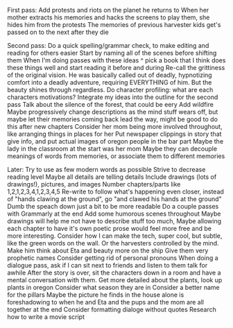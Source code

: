 First pass:
Add protests and riots on the planet he returns to
When her mother extracts his memories and hacks the screens to play them, she hides him from the protests
The memories of previous harvester kids get's passed on to the next after they die

Second pass:
Do a quick spelling/grammar check, to make editing and reading for others easier
Start by naming all of the scenes before shifting them
When I'm doing passes with these ideas ^ pick a book that I think does these things well and start reading it before and during
Re-call the grittiness of the original vision. He was basically called out of deadly, hypnotizing comfort into a deadly adventure, requiring EVERYTHING of him. But the beauty shines through regardless.
Do character profiling: what are each characters motivations?
Integrate my ideas into the outline for the second pass
Talk about the silence of the forest, that could be eery
Add wildfire
Maybe progressively change descriptions as the mind stuff wears off, but maybe let their memories coming back lead the way, might be good to do this after new chapters
Consider her mom being more involved throughout, like arranging things in places for her
Put newspaper clippings in story that give info, and put actual images of oregon people in the bar part
Maybe the lady in the classroom at the start was her mom
Maybe they can decouple meanings of words from memories, or associate them to different memories

Later:
Try to use as few modern words as possible
Strive to decrease reading level
Maybe all details are telling details
Include drawings (lots of drawings!), pictures, and images
Number chapters/parts like 1,2,1,2,3,4,1,2,3,4,5
Re-write to follow what's happening even closer, instead of "hands clawing at the ground", go "and clawed his hands at the ground"
Dumb the speach down just a bit to be more readable
Do a couple passes with Grammarly at the end
Add some humorous scenes throughout
Maybe drawings will help me not have to describe stuff too much,
Maybe allowing each chapter to have it's own poetic prose would feel more free and be more interesting.
Consider how I can make the tech, super cool, but subtle, like the green words on the wall. Or the harvesters controlled by the mind.
Make him think about Eta and beauty more on the ship
Give them very prophetic names
Consider getting rid of personal pronouns
When doing a dialogue pass, ask if I can sit next to friends and listen to them talk for awhile
After the story is over, sit the characters down in a room and have a mental conversation with them.
Get more detailed about the plants, look up plants in oregon
Consider what season they are in
Consider a better name for the pillars
Maybe the picture he finds in the house alone is foreshadowing to when he and Eta and the pups and the mom are all together at the end
Consider formatting dialoge without quotes
Research how to write a movie script
